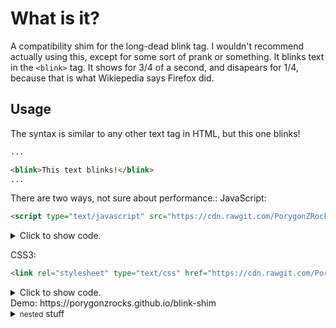 # What is it?
A compatibility shim for the long-dead blink tag. I wouldn't recommend actually using this, except for some sort of prank or something.
It blinks text in the `<blink>` tag. It shows for 3/4 of a second, and disapears for 1/4, because that is what Wikiepedia says Firefox did.
## Usage
The syntax is similar to any other text tag in HTML, but this one blinks!
```html
...

<blink>This text blinks!</blink>
...
```
There are two ways, not sure about performance.:
JavaScript:
```html
<script type="text/javascript" src="https://cdn.rawgit.com/PorygonZRocks/blink-shim/82cf663c/blink-shim.js"></script>
```
<details>
  <summary>Click to show code.</summary>
  <p>
```javascript
setInterval(function(){ 
    var blinkTags = document.getElementsByTagName('blink');
    for (var i = 0; i < blinkTags.length; i++) {
        blinkTags[i].style.visibility = "hidden";
    }
	setTimeout(function(){
		for (var i = 0; i < blinkTags.length; i++) {
        	blinkTags[i].style.visibility = "visible";
    	}  
    }, 250);
}, 750);
```
  </p>
</details>

CSS3:
```html
<link rel="stylesheet" type="text/css" href="https://cdn.rawgit.com/PorygonZRocks/blink-shim/5486ca43/blink-shim.css" />
```
<details>
  <summary>Click to show code.</summary>
  <p>
  ```css
  blink {
    animation-duration: 1s;
    animation-name: blinking;
    animation-iteration-count: infinite;
    animation-timing-function: steps(2, start);
  }
  @keyframes blinking {
    75% {
      visibility: hidden;
    }
  }
  ```
  </p>
</details>
Demo: https://porygonzrocks.github.io/blink-shim


  <details>
    <summary><small>nested</small> stuff</summary><p>
<!-- alternative placement of p shown above -->

* list
* with

    ```javascript
    // including code
    ```

  </p></details>

